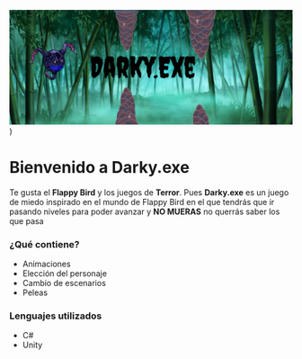 ![titulo](fondo.png))
# Bienvenido a Darky.exe
Te gusta el **Flappy Bird** y los juegos de **Terror**. Pues **Darky.exe** es un juego de miedo inspirado en el mundo de Flappy Bird en el que tendrás que ir pasando niveles para poder avanzar y **NO MUERAS** no querrás saber los que pasa
 
 
 ### ¿Qué contiene?
 - Animaciones
 - Elección del personaje
 - Cambio de escenarios
 - Peleas

### Lenguajes utilizados
- C#
- Unity
